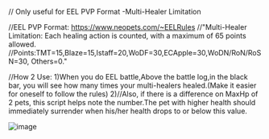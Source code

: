 // Only useful for EEL PVP Format -Multi-Healer Limitation



//EEL PVP Format: https://www.neopets.com/~EELRules
//"Multi-Healer Limitation: Each healing action is counted, with a maximum of 65 points allowed.
//Points:TMT=15,Blaze=15,Istaff=20,WoDF=30,ECApple=30,WoDN/RoN/RoSN=30, Others=0."




//How 2 Use:
1)When you do EEL battle,Above the battle log,in the black bar, you will see how many times your multi-healers healed.(Make it easier for oneself to follow the rules)
2)//Also, if there is a difference on MaxHp of 2 pets, this script helps note the number.The pet with higher health should immediately surrender when his/her health drops to or below this value.


![image](https://github.com/user-attachments/assets/ff6d9af1-6228-480d-baab-4cc637234e32)
